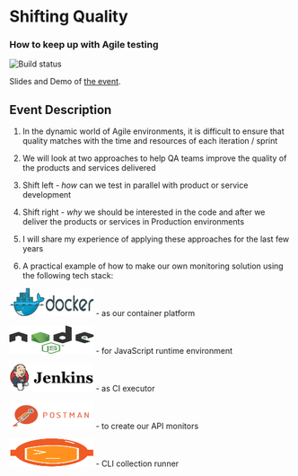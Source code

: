 # Shifting Quality
### How to keep up with Agile testing

![Build status](https://travis-ci.org/ekostadinov/devbg-shifting-qa.svg?branch=master)

Slides and Demo of [the event](http://dev.bg/%D1%81%D1%8A%D0%B1%D0%B8%D1%82%D0%B8%D0%B5/shifting-quality-how-to-keep-up-with-agile-testing/).

## Event Description

1. In the dynamic world of Agile environments, it is difficult to ensure that quality matches with the time and resources of each iteration / sprint

1. We will look at two approaches to help QA teams improve the quality of the products and services delivered

1. Shift left - *how* can we test in parallel with product or service development

1. Shift right - *why* we should be interested in the code and after we deliver the products or services in Production environments

1. I will share my experience of applying these approaches for the last few years

1. A practical example of how to make our own monitoring solution using the following tech stack:

<img src="./images/docker_logo.png" alt="Docker" width="150" height="50"> - as our container platform

<img src="./images/nodejs_logo.png" alt="NodeJS" width="150" height="50"> - for JavaScript runtime environment

<img src="./images/jenkins.png" alt="Jenkins" width="150" height="50"> - as CI executor

<img src="./images/postman_logo.png" alt="Postman" width="150" height="50"> - to create our API monitors

<img src="./images/newman_logo.png" alt="Newman" width="150" height="50"> - CLI collection runner

